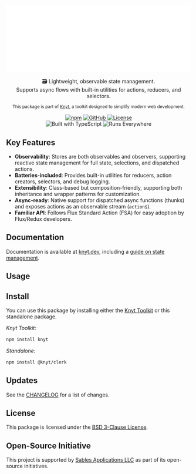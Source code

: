 <div align="center">

[![Knyt](./docs/banner.svg)](https://knyt.dev/s/clerk)

🗃️ Lightweight, observable state management. <br /> Supports async flows with built-in utilities for actions, reducers, and selectors.

<small>

This package is part of [Knyt](https://knyt.dev/), a toolkit designed to simplify modern web development.

</small>

[![npm](https://img.shields.io/npm/v/@knyt/clerk?style=flat-square&labelColor=444)](https://www.npmjs.com/package/@knyt/clerk)
[![GitHub](https://img.shields.io/badge/Source_Code-black?style=flat-square&label=GitHub&labelColor=444)](https://github.com/sables-app/knyt/tree/main/packages/clerk)
[![License](https://img.shields.io/badge/License-BSD_3_Clause-blue?style=flat-square&labelColor=444)](https://github.com/sables-app/knyt/blob/main/LICENSE)
<br />
![Built with TypeScript](https://img.shields.io/badge/Built%20with-TypeScript-3178c6.svg?style=flat-square&logo=typescript&labelColor=444)
![Runs Everywhere](https://img.shields.io/badge/Runs-Everywhere-f7df1e.svg?style=flat-square&logo=javascript&labelColor=444)

</div>

## Key Features

- **Observability**: Stores are both observables and observers, supporting reactive state management for full state, selections, and dispatched actions.
- **Batteries-included**: Provides built-in utilities for reducers, action creators, selectors, and debug logging.
- **Extensibility**: Class-based but composition-friendly, supporting both inheritance and wrapper patterns for customization.
- **Async-ready**: Native support for dispatched async functions (thunks) and exposes actions as an observable stream (`action$`).
- **Familiar API**: Follows Flux Standard Action (FSA) for easy adoption by Flux/Redux developers.

## Documentation

Documentation is available at [knyt.dev](https://knyt.dev), including a [guide on state management](https://knyt.dev/guide/state-management).

## Usage

## Install

You can use this package by installing either the [Knyt Toolkit](https://knyt.dev/s/toolkit) or this standalone package.

_Knyt Toolkit:_

```sh
npm install knyt
```

_Standalone:_

```sh
npm install @knyt/clerk
```

## Updates

See the [CHANGELOG](./CHANGELOG.md) for a list of changes.

## License

This package is licensed under the [BSD 3-Clause License](./LICENSE).

## Open-Source Initiative

This project is supported by [Sables Applications LLC](https://sables.app) as part of its open-source initiatives.
